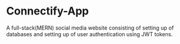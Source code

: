 # Connectify-App
A full-stack(MERN) social media website consisting of setting up of databases and setting up of user authentication using JWT tokens.
